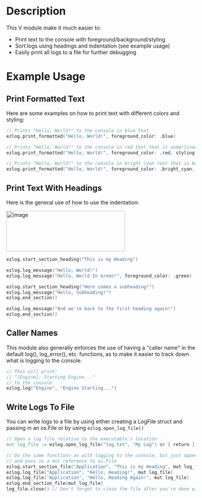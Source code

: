 # Description
This V module make it much easier to:
- Print text to the console with foreground/background/styling
- Sort logs using headings and indentation (see example usage)
- Easily print all logs to a file for further debugging

# Example Usage
## Print Formatted Text
Here are some examples on how to print text with different colors and styling:
```v
// Prints "Hello, World!" to the console in blue text
ezlog.print_formatted("Hello, World!", foreground_color: .blue)
```
```v
// Prints "Hello, World!" to the console in red text that is underlined
ezlog.print_formatted("Hello, World!", foreground_color: .red, styling: [ .underline ])
```
```v
// Prints "Hello, World!" to the console in bright cyan text that is bold, italicized and blinks
ezlog.print_formatted("Hello, World!", foreground_color: .bright_cyan, styling: [ .bold, .italic, .blink ])
```
## Print Text With Headings
Here is the general use of how to use the indentation:

<img width="316" height="108" alt="image" src="https://github.com/user-attachments/assets/bb4f38c4-b666-4586-a814-896164de8e46" />

```v
ezlog.start_section_heading("This is my Heading")

ezlog.log_message("Hello, World!")
ezlog.log_message("Hello, World In Green!", foreground_color: .green)

ezlog.start_section_heading("Here comes a subheading!")
ezlog.log_message("Hello, Subheading!")
ezlog.end_section()

ezlog.log_message("And we're back to the first heading again!")
ezlog.end_section()
```
## Caller Names
This module also generally enforces the use of having a "caller name" in the default log(), log_error(), etc. functions, as to make it easier to track down what is logging to the console.
```v
// This will print:
// "[Engine]: Starting Engine..."
// to the console
ezlog.log("Engine", "Engine Starting...")
```

## Write Logs To File
You can write logs to a file by using either creating a LogFile struct and passing in an 
os.File or by using `ezlog.open_log_file()`
```v
// Open a log file relative to the executable's location
mut log_file := ezlog.open_log_file("log.txt", "My Log") or { return }

// Do the same functions as with logging to the console, but just append "_file" to the name
// and pass in a mut reference to os.File
ezlog.start_section_file("Application", "This is my Heading", mut log_file)
ezlog.log_file("Application", "Hello, Heading!", mut log_file)
ezlog.log_file("Application", "Hello, Heading Again!", mut log_file)
ezlog.end_section_file(mut log_file)
log_file.close() // Don't forget to close the file after you're done with it!
```